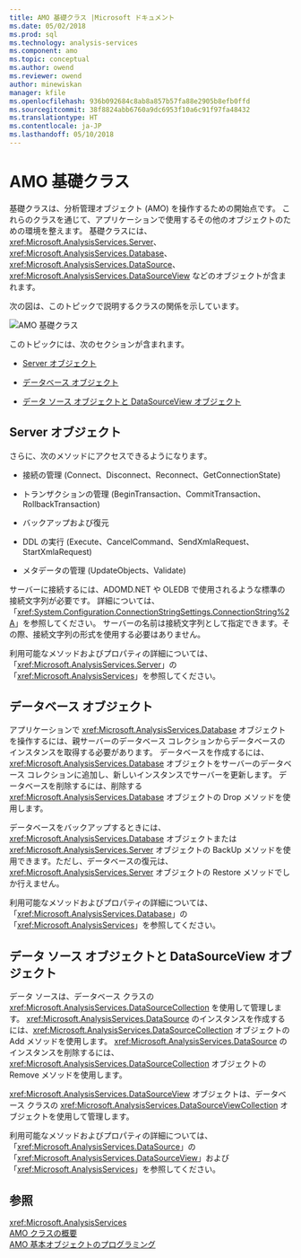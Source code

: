```yaml
---
title: AMO 基礎クラス |Microsoft ドキュメント
ms.date: 05/02/2018
ms.prod: sql
ms.technology: analysis-services
ms.component: amo
ms.topic: conceptual
ms.author: owend
ms.reviewer: owend
author: minewiskan
manager: kfile
ms.openlocfilehash: 936b092684c8ab8a857b57fa88e2905b8efb0ffd
ms.sourcegitcommit: 38f8824abb6760a9dc6953f10a6c91f97fa48432
ms.translationtype: HT
ms.contentlocale: ja-JP
ms.lasthandoff: 05/10/2018
---
```

# <a name="amo-fundamental-classes"></a>AMO 基礎クラス
  基礎クラスは、分析管理オブジェクト (AMO) を操作するための開始点です。 これらのクラスを通じて、アプリケーションで使用するその他のオブジェクトのための環境を整えます。 基礎クラスには、<xref:Microsoft.AnalysisServices.Server>、<xref:Microsoft.AnalysisServices.Database>、<xref:Microsoft.AnalysisServices.DataSource>、<xref:Microsoft.AnalysisServices.DataSourceView> などのオブジェクトが含まれます。  
  
 次の図は、このトピックで説明するクラスの関係を示しています。  
  
 ![AMO 基礎クラス](../../../analysis-services/multidimensional-models/analysis-management-objects/media/amo-fundamentalclasses.gif "AMO 基礎クラス")  
  
 このトピックには、次のセクションが含まれます。  
  
-   [Server オブジェクト](#ServerObjects)  
  
-   [データベース オブジェクト](#DatabaseObjects)  
  
-   [データ ソース オブジェクトと DataSourceView オブジェクト](#DSandDSV)  
  
##  <a name="ServerObjects"></a> Server オブジェクト  
 さらに、次のメソッドにアクセスできるようになります。  
  
-   接続の管理 (Connect、Disconnect、Reconnect、GetConnectionState)  
  
-   トランザクションの管理 (BeginTransaction、CommitTransaction、RollbackTransaction)  
  
-   バックアップおよび復元  
  
-   DDL の実行 (Execute、CancelCommand、SendXmlaRequest、StartXmlaRequest)  
  
-   メタデータの管理 (UpdateObjects、Validate)  
  
 サーバーに接続するには、ADOMD.NET や OLEDB で使用されるような標準の接続文字列が必要です。 詳細については、「<xref:System.Configuration.ConnectionStringSettings.ConnectionString%2A>」を参照してください。 サーバーの名前は接続文字列として指定できます。その際、接続文字列の形式を使用する必要はありません。  
  
 利用可能なメソッドおよびプロパティの詳細については、「<xref:Microsoft.AnalysisServices.Server>」の「<xref:Microsoft.AnalysisServices>」を参照してください。  
  
##  <a name="DatabaseObjects"></a> データベース オブジェクト  
 アプリケーションで <xref:Microsoft.AnalysisServices.Database> オブジェクトを操作するには、親サーバーのデータベース コレクションからデータベースのインスタンスを取得する必要があります。 データベースを作成するには、<xref:Microsoft.AnalysisServices.Database> オブジェクトをサーバーのデータベース コレクションに追加し、新しいインスタンスでサーバーを更新します。 データベースを削除するには、削除する <xref:Microsoft.AnalysisServices.Database> オブジェクトの Drop メソッドを使用します。  
  
 データベースをバックアップするときには、<xref:Microsoft.AnalysisServices.Database> オブジェクトまたは <xref:Microsoft.AnalysisServices.Server> オブジェクトの BackUp メソッドを使用できます。ただし、データベースの復元は、<xref:Microsoft.AnalysisServices.Server> オブジェクトの Restore メソッドでしか行えません。  
  
 利用可能なメソッドおよびプロパティの詳細については、「<xref:Microsoft.AnalysisServices.Database>」の「<xref:Microsoft.AnalysisServices>」を参照してください。  
  
##  <a name="DSandDSV"></a> データ ソース オブジェクトと DataSourceView オブジェクト  
 データ ソースは、データベース クラスの <xref:Microsoft.AnalysisServices.DataSourceCollection> を使用して管理します。 <xref:Microsoft.AnalysisServices.DataSource> のインスタンスを作成するには、<xref:Microsoft.AnalysisServices.DataSourceCollection> オブジェクトの Add メソッドを使用します。 <xref:Microsoft.AnalysisServices.DataSource> のインスタンスを削除するには、<xref:Microsoft.AnalysisServices.DataSourceCollection> オブジェクトの Remove メソッドを使用します。  
  
 <xref:Microsoft.AnalysisServices.DataSourceView> オブジェクトは、データベース クラスの <xref:Microsoft.AnalysisServices.DataSourceViewCollection> オブジェクトを使用して管理します。  
  
 利用可能なメソッドおよびプロパティの詳細については、「<xref:Microsoft.AnalysisServices.DataSource>」の「<xref:Microsoft.AnalysisServices.DataSourceView>」および「<xref:Microsoft.AnalysisServices>」を参照してください。  
  
## <a name="see-also"></a>参照  
 <xref:Microsoft.AnalysisServices>   
 [AMO クラスの概要](../../../analysis-services/multidimensional-models/analysis-management-objects/amo-classes-introduction.md)   
 [AMO 基本オブジェクトのプログラミング](../../../analysis-services/multidimensional-models/analysis-management-objects/programming-amo-fundamental-objects.md)  
  
  
